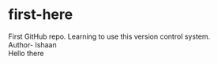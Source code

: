 # first-here
First GitHub repo. Learning to use this version control system. <br/>
Author- Ishaan
<br/>
Hello there